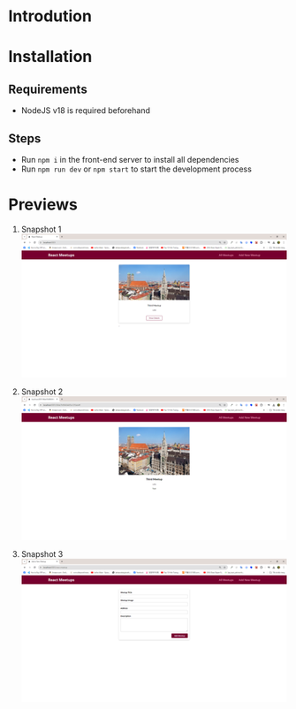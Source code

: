 # Introdution

# Installation

## Requirements

- NodeJS v18 is required beforehand

## Steps

- Run <code>npm i</code> in the front-end server to install all dependencies
- Run <code>npm run dev</code> or <code>npm start</code> to start the development process

# Previews

1.  Snapshot 1
    <img src='./previews/pv1.png' alt='Snapshot 1'>

2.  Snapshot 2
    <img src='./previews/pv2.png' alt='Snapshot 2'>

3.  Snapshot 3
    <img src='./previews/pv3.png' alt='Snapshot 3'>
